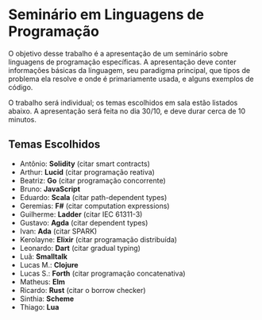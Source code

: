 # Seminário em Linguagens de Programação

O objetivo desse trabalho é a apresentação de um seminário sobre linguagens de programação específicas. A apresentação deve conter informações básicas da linguagem, seu paradigma principal, que tipos de problema ela resolve e onde é primariamente usada, e alguns exemplos de código.

O trabalho será individual; os temas escolhidos em sala estão listados abaixo. A apresentação será feita no dia 30/10, e deve durar cerca de 10 minutos.

## Temas Escolhidos

- Antônio: **Solidity** (citar smart contracts)
- Arthur: **Lucid** (citar programação reativa)
- Beatriz: **Go** (citar programação concorrente)
- Bruno: **JavaScript**
- Eduardo: **Scala** (citar path-dependent types)
- Geremias: **F#** (citar computation expressions)
- Guilherme: **Ladder** (citar IEC 61311-3)
- Gustavo: **Agda** (citar dependent types)
- Ivan: **Ada** (citar SPARK)
- Kerolayne: **Elixir** (citar programação distribuída)
- Leonardo: **Dart** (citar gradual typing)
- Luã: **Smalltalk**
- Lucas M.: **Clojure**
- Lucas S.: **Forth** (citar programação concatenativa)
- Matheus: **Elm**
- Ricardo: **Rust** (citar o borrow checker)
- Sinthia: **Scheme**
- Thiago: **Lua**

